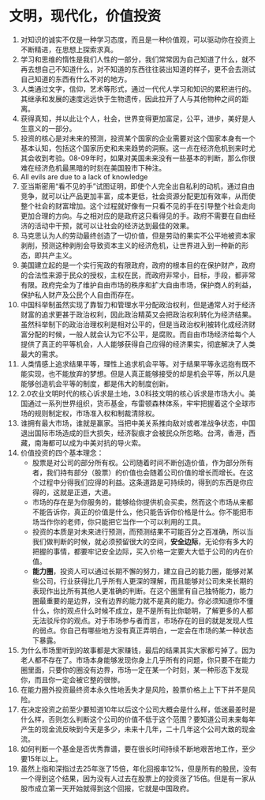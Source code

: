 # 文明，现代化，价值投资

1. 对知识的诚实不仅是一种学习态度，而且是一种价值观，可以驱动你在投资上不断精进，在思想上探索求真。
2. 学习和思维的惰性是我们人性的一部分，我们常常因为自己知道了什么，就不再去想自己不知道什么，对不知道的东西往往装出知道的样子，更不会去测试自己知道的东西有什么不对的地方。
3. 人类通过文字，信仰，艺术等形式，通过一代代人学习和知识的累积进行的。其继承和发展的速度远远快于生物遗传，因此拉开了人与其他物种之间的距离。
4. 获得真知，并以此让个人，社会，世界变得更加富足，公平，进步，美好是人生意义的一部分。
5. 投资的核心是对未来的预测，投资某个国家的企业需要对这个国家本身有一个基本认知，包括这个国家历史和未来趋势的洞察。这一点在经济危机到来时尤其会收到考验。08-09年时，如果对美国未来没有一些基本的判断，那么你很难在经济危机最黑暗的时刻在美国股市下种注。
6. All evils are due to a lack of knowledge
7. 亚当斯密用“看不见的手”试图证明，即使个人完全出自私利的动机，通过自由竞争，就可以让产品更加丰富，成本更低，社会资源分配更加有效率，从而使整个社会的财富增加。这个过程就好像有一只看不见的手在引导整个社会走向更加合理的方向。与之相对应的是政府这只看得见的手。政府不需要在自由经济的活动中干预，就可以让社会的经济达到最佳的效果。
8. 马克思认为人的劳动最终创造了一切价值，但是劳动的果实不公平地被资本家剥削，预测这种剥削会导致资本主义的经济危机，让世界进入到一种新的形态，即共产主义。
9. 美国建立起的是一个实行宪政的有限政府，政府的根本目的在保护财产，政府的合法性来源于民众的授权，主权在民，而政府非常小，目标，手段，都非常有限。政府完全为了维护自由市场的秩序和扩大自由市场，保护商人的利益，保护私人财产及公民个人自由而存在。
10. 中国科举制虽然实现了靠智力和管理水平分配政治权利，但是通常人对于经济财富的追求更甚于政治权利，因此政治精英又会把政治权利转化为经济结果。虽然科举制下的政治治理权利是相对公平的，但是当政治权利被转化成经济财富分配的时候，一般人就会认为它不公平，是腐败。而自由市场经济给每个人提供了真正的平等机会，人人能够获得自己应得的经济果实，彻底解决了人类最大的需求。
11. 人类情感上追求结果平等，理性上追求机会平等。对于结果平等永远抱有既不能实现，也不能放弃的梦想。但是人真正能够接受的却是机会平等，所以凡是能够创造机会平等的制度，都是伟大的制度创新。
12. 2.0农业文明时代的核心诉求是土地，3.0科技文明的核心诉求是市场大小。美国通过一系列世界组织，货币基金，布雷顿森林体系，牢牢把握着这个全球市场的规则制定权，市场准入权和制裁清除权。
13. 谁拥有最大市场，谁就是赢家。当把中美关系推向敌对或者准战争状态，中国退出国际市场造成的巨大损失，经济裂痕才会被民众所忽略。台湾，香港，西藏，南海都可以成为中美对抗的导火索。
14. 价值投资的四个基本理念：
    - 股票是对公司的部分所有权。公司随着时间不断创造价值，作为部分所有者，我们持有部分（股票）的价值也会随着公司价值的增长而增长。在这个过程中分得我们应得的利益。这条道路是可持续的，得到的东西是你应得的，这就是正道，大道。
    - 市场的存在是为你服务的，能够给你提供机会买卖，然而这个市场从来都不能告诉你，真正的价值是什么，他只能告诉你价格是什么。你不能把市场当作你的老师，你只能把它当作一个可以利用的工具。
    - 投资的本质是对未来进行预测，而预测结果不可能百分之百准确，所以当我们做判断的时候，就必须预留很大的空间，**安全边际**，无论你有多大的把握的事情，都要牢记安全边际，买入价格一定要大大低于公司的内在价值。
    - **能力圈**，投资人可以通过长期不懈的努力，建立自己的能力圈，能够对某些公司，行业获得比几乎所有人更深的理解，而且能够对公司未来长期的表现作出比所有其他人更准确的判断。在这个圈里有自己独特能力，能力圈最重要的是边界，没有边界的能力就不是真的能力。你必须知道你不懂什么，你的观点什么时候不成立，是不是所有比你聪明，了解更多的人都无法驳斥你的观点。对于市场参与者而言，市场存在的目的就是发现人性的弱点。你自己有哪些地方没有真正弄明白，一定会在市场的某一种状态下暴露。
15. 为什么市场里听到的故事都是大家赚钱，最后的结果其实大家都亏掉了。因为老人都不存在了。市场本身能够发现你身上几乎所有的问题，你只要不在能力圈里面，只要你的圈没有边界，市场一定在某一个时刻，某一种形态下发现你，而且你一定会被它整的很惨。
16. 在能力圈外投资最终资本永久性地丢失才是风险，股票价格上上下下并不是风险。
17. 在决定投资之前至少要知道10年以后这个公司大概会是什么样，低迷最差时是什么样，否则怎么判断这个公司的价值不低于这个范围？要知道公司未来每年产生的现金流反映到今天是多少，未来十几年，二十几年这个公司大致的现金流。
18. 如何判断一个基金是否优秀靠谱，要在很长时间持续不断地艰苦地工作，至少要15年以上。
19. 虽然上指和深指过去25年涨了15倍，年化回报率12%，但是所有的股民，没有一个得到这个结果，因为没有人过去在股票上的投资涨了15倍。但是有一家从股市成立第一天开始就得到这个回报，它就是中国政府。
